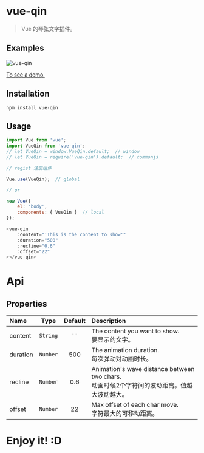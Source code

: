 # vue-qin

> Vue 的琴弦文字插件。

##  Examples
![vue-qin](https://raw.githubusercontent.com/shalldie/vue-qin/master/GIF.gif)

[To see a demo.](https://shalldie.github.io/demos/vue-qin/)

## Installation
    npm install vue-qin

## Usage

```js
import Vue from 'vue';
import VueQin from 'vue-qin';
// let VueQin = window.VueQin.default;  // window
// let VueQin = require('vue-qin').default;  // commonjs
```

```js
// regist 注册组件

Vue.use(VueQin);  // global

// or

new Vue({
    el: 'body',
    components: { VueQin }  // local
});
```

```js
<vue-qin 
    :content="'This is the content to show'"
    :duration="500"
    :recline="0.6"
    :offset="22"
></vue-qin>
```
    
# Api

## Properties

|   Name   |   Type   | Default |                                          Description                                     |
| :------- | :------: | :-----: | :--------------------------------------------------------------------------------------- |
| content  | `String` |  `''`   | The content you want to show.<br>要显示的文字。                                             |
| duration | `Number` |   500   | The animation duration.<br>每次弹动对动画时长。                                              |
| recline  | `Number` |   0.6   | Animation's wave distance between two chars.<br>动画时候2个字符间的波动距离。值越大波动越大。    |
| offset   | `Number` |   22    | Max offset of each char move.<br>字符最大的可移动距离。                                      |

# Enjoy it! :D
